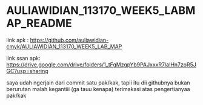 # AULIAWIDIAN_113170_WEEK5_LABMAP_README

link apk : https://github.com/auliawidian-cmyk/AULIAWIDIAN_113170_WEEK5_LAB_MAP

link ssan apk: https://drive.google.com/drive/folders/1_tFgMzgpYb9PAJxxxR7laIHn7zoR5JGC?usp=sharing

saya udah ngerjain dari commit satu pak/kak, tapii itu dii githubnya bukan berurutan malah kegantiii (ga tauu kenapa) terimakasi atas pengertianyaa pak/kak

